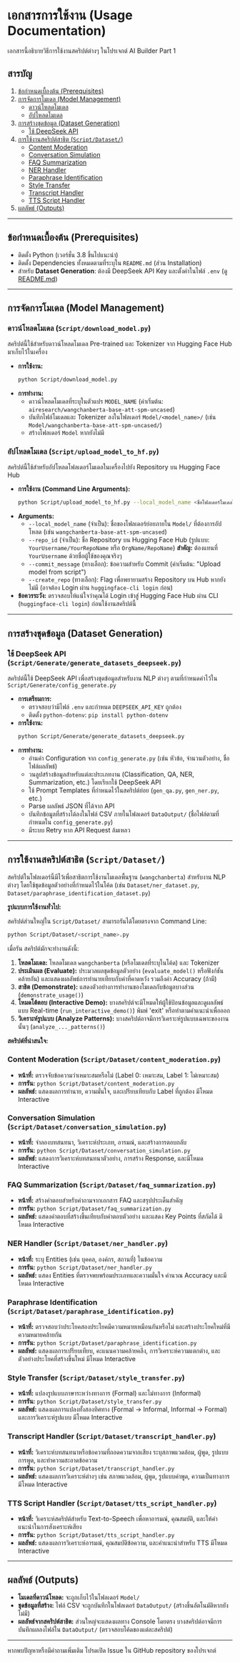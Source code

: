 # เอกสารการใช้งาน (Usage Documentation)

เอกสารนี้อธิบายวิธีการใช้งานสคริปต์ต่างๆ ในโปรเจกต์ AI Builder Part 1

## สารบัญ

1.  [ข้อกำหนดเบื้องต้น (Prerequisites)](#ข้อกำหนดเบื้องต้น-prerequisites)
2.  [การจัดการโมเดล (Model Management)](#การจัดการโมเดล-model-management)
    *   [ดาวน์โหลดโมเดล](#ดาวน์โหลดโมเดล-scriptdownload_modelpy)
    *   [อัปโหลดโมเดล](#อัปโหลดโมเดล-scriptupload_model_to_hfpy)
3.  [การสร้างชุดข้อมูล (Dataset Generation)](#การสร้างชุดข้อมูล-dataset-generation)
    *   [ใช้ DeepSeek API](#ใช้-deepseek-api-scriptgenerategenerate_datasets_deepseekpy)
4.  [การใช้งานสคริปต์สาธิต (`Script/Dataset/`)](#การใช้งานสคริปต์สาธิต-scriptdataset)
    *   [Content Moderation](#content-moderation-scriptdatasetcontent_moderationpy)
    *   [Conversation Simulation](#conversation-simulation-scriptdatasetconversation_simulationpy)
    *   [FAQ Summarization](#faq-summarization-scriptdatasetfaq_summarizationpy)
    *   [NER Handler](#ner-handler-scriptdatasetner_handlerpy)
    *   [Paraphrase Identification](#paraphrase-identification-scriptdatasetparaphrase_identificationpy)
    *   [Style Transfer](#style-transfer-scriptdatasetstyle_transferpy)
    *   [Transcript Handler](#transcript-handler-scriptdatasettranscript_handlerpy)
    *   [TTS Script Handler](#tts-script-handler-scriptdatasettts_script_handlerpy)
5.  [ผลลัพธ์ (Outputs)](#ผลลัพธ์-outputs)

---

## ข้อกำหนดเบื้องต้น (Prerequisites)

*   ติดตั้ง Python (เวอร์ชั่น 3.8 ขึ้นไปแนะนำ)
*   ติดตั้ง Dependencies ทั้งหมดตามที่ระบุใน `README.md` (ส่วน Installation)
*   สำหรับ **Dataset Generation**: ต้องมี DeepSeek API Key และตั้งค่าในไฟล์ `.env` (ดู [README.md](./../README.md#การติดตั้ง-installation))

---

## การจัดการโมเดล (Model Management)

### ดาวน์โหลดโมเดล (`Script/download_model.py`)

สคริปต์นี้ใช้สำหรับดาวน์โหลดโมเดล Pre-trained และ Tokenizer จาก Hugging Face Hub มาเก็บไว้ในเครื่อง

*   **การใช้งาน:**
    ```bash
    python Script/download_model.py
    ```
*   **การทำงาน:**
    *   ดาวน์โหลดโมเดลที่ระบุในตัวแปร `MODEL_NAME` (ค่าเริ่มต้น: `airesearch/wangchanberta-base-att-spm-uncased`)
    *   บันทึกไฟล์โมเดลและ Tokenizer ลงในโฟลเดอร์ `Model/<model_name>/` (เช่น `Model/wangchanberta-base-att-spm-uncased/`)
    *   สร้างโฟลเดอร์ `Model` หากยังไม่มี

### อัปโหลดโมเดล (`Script/upload_model_to_hf.py`)

สคริปต์นี้ใช้สำหรับอัปโหลดโฟลเดอร์โมเดลในเครื่องไปยัง Repository บน Hugging Face Hub

*   **การใช้งาน (Command Line Arguments):**
    ```bash
    python Script/upload_model_to_hf.py --local_model_name <ชื่อโฟลเดอร์โมเดลใน Model/> --repo_id <YourUsername/YourRepoName> [--commit_message "Your commit message"] [--create_repo]
    ```
*   **Arguments:**
    *   `--local_model_name` (จำเป็น): ชื่อของโฟลเดอร์ย่อยภายใน `Model/` ที่ต้องการอัปโหลด (เช่น `wangchanberta-base-att-spm-uncased`)
    *   `--repo_id` (จำเป็น): ชื่อ Repository บน Hugging Face Hub (รูปแบบ: `YourUsername/YourRepoName` หรือ `OrgName/RepoName`) **สำคัญ:** ต้องแทนที่ `YourUsername` ด้วยชื่อผู้ใช้ของคุณจริงๆ
    *   `--commit_message` (ทางเลือก): ข้อความสำหรับ Commit (ค่าเริ่มต้น: "Upload model from script")
    *   `--create_repo` (ทางเลือก): Flag เพื่อพยายามสร้าง Repository บน Hub หากยังไม่มี (อาจต้อง Login ผ่าน `huggingface-cli login` ก่อน)
*   **ข้อควรระวัง:** ตรวจสอบให้แน่ใจว่าคุณได้ Login เข้าสู่ Hugging Face Hub ผ่าน CLI (`huggingface-cli login`) ก่อนใช้งานสคริปต์นี้

---

## การสร้างชุดข้อมูล (Dataset Generation)

### ใช้ DeepSeek API (`Script/Generate/generate_datasets_deepseek.py`)

สคริปต์นี้ใช้ DeepSeek API เพื่อสร้างชุดข้อมูลสำหรับงาน NLP ต่างๆ ตามที่กำหนดค่าไว้ใน `Script/Generate/config_generate.py`

*   **การเตรียมการ:**
    *   ตรวจสอบว่ามีไฟล์ `.env` และกำหนด `DEEPSEEK_API_KEY` ถูกต้อง
    *   ติดตั้ง `python-dotenv`: `pip install python-dotenv`
*   **การใช้งาน:**
    ```bash
    python Script/Generate/generate_datasets_deepseek.py
    ```
*   **การทำงาน:**
    *   อ่านค่า Configuration จาก `config_generate.py` (เช่น หัวข้อ, จำนวนตัวอย่าง, ชื่อไฟล์ผลลัพธ์)
    *   วนลูปสร้างข้อมูลสำหรับแต่ละประเภทงาน (Classification, QA, NER, Summarization, etc.) โดยเรียกใช้ DeepSeek API
    *   ใช้ Prompt Templates ที่กำหนดไว้ในสคริปต์ย่อย (`gen_qa.py`, `gen_ner.py`, etc.)
    *   Parse ผลลัพธ์ JSON ที่ได้จาก API
    *   บันทึกข้อมูลที่สร้างได้ลงในไฟล์ CSV ภายในโฟลเดอร์ `DataOutput/` (ชื่อไฟล์ตามที่กำหนดใน `config_generate.py`)
    *   มีระบบ Retry หาก API Request ล้มเหลว

---

## การใช้งานสคริปต์สาธิต (`Script/Dataset/`)

สคริปต์ในโฟลเดอร์นี้มีไว้เพื่อสาธิตการใช้งานโมเดลพื้นฐาน (`wangchanberta`) สำหรับงาน NLP ต่างๆ โดยใช้ชุดข้อมูลตัวอย่างที่กำหนดไว้ในโค้ด (เช่น `Dataset/ner_dataset.py`, `Dataset/paraphrase_identification_dataset.py`)

**รูปแบบการใช้งานทั่วไป:**

สคริปต์ส่วนใหญ่ใน `Script/Dataset/` สามารถรันได้โดยตรงจาก Command Line:

```bash
python Script/Dataset/<script_name>.py
```

เมื่อรัน สคริปต์มักจะทำงานดังนี้:

1.  **โหลดโมเดล:** โหลดโมเดล `wangchanberta` (หรือโมเดลที่ระบุในโค้ด) และ Tokenizer
2.  **ประเมินผล (Evaluate):** ประมวลผลชุดข้อมูลตัวอย่าง (`evaluate_model()` หรือฟังก์ชันคล้ายกัน) และแสดงผลลัพธ์การทำนายเทียบกับค่าที่คาดหวัง รวมถึงค่า Accuracy (ถ้ามี)
3.  **สาธิต (Demonstrate):** แสดงตัวอย่างการทำงานของโมเดลกับข้อมูลบางส่วน (`demonstrate_usage()`)
4.  **โหมดโต้ตอบ (Interactive Demo):** บางสคริปต์จะมีโหมดให้ผู้ใช้ป้อนข้อมูลและดูผลลัพธ์แบบ Real-time (`run_interactive_demo()`) พิมพ์ 'exit' หรือทำตามคำแนะนำเพื่อออก
5.  **วิเคราะห์รูปแบบ (Analyze Patterns):** บางสคริปต์อาจมีการวิเคราะห์รูปแบบเฉพาะของงานนั้นๆ (`analyze_..._patterns()`)

**สคริปต์ที่น่าสนใจ:**

### Content Moderation (`Script/Dataset/content_moderation.py`)

*   **หน้าที่:** ตรวจจับข้อความว่าเหมาะสมหรือไม่ (Label 0: เหมาะสม, Label 1: ไม่เหมาะสม)
*   **การรัน:** `python Script/Dataset/content_moderation.py`
*   **ผลลัพธ์:** แสดงผลการทำนาย, ความมั่นใจ, และเปรียบเทียบกับ Label ที่ถูกต้อง มีโหมด Interactive

### Conversation Simulation (`Script/Dataset/conversation_simulation.py`)

*   **หน้าที่:** จำลองบทสนทนา, วิเคราะห์ประเภท, อารมณ์, และสร้างการตอบกลับ
*   **การรัน:** `python Script/Dataset/conversation_simulation.py`
*   **ผลลัพธ์:** แสดงการวิเคราะห์บทสนทนาตัวอย่าง, การสร้าง Response, และมีโหมด Interactive

### FAQ Summarization (`Script/Dataset/faq_summarization.py`)

*   **หน้าที่:** สร้างคำตอบสำหรับคำถามจากเอกสาร FAQ และสรุปประเด็นสำคัญ
*   **การรัน:** `python Script/Dataset/faq_summarization.py`
*   **ผลลัพธ์:** แสดงคำตอบที่สร้างขึ้นเทียบกับคำตอบตัวอย่าง และแสดง Key Points ที่สกัดได้ มีโหมด Interactive

### NER Handler (`Script/Dataset/ner_handler.py`)

*   **หน้าที่:** ระบุ Entities (เช่น บุคคล, องค์กร, สถานที่) ในข้อความ
*   **การรัน:** `python Script/Dataset/ner_handler.py`
*   **ผลลัพธ์:** แสดง Entities ที่ตรวจพบพร้อมประเภทและความมั่นใจ คำนวณ Accuracy และมีโหมด Interactive

### Paraphrase Identification (`Script/Dataset/paraphrase_identification.py`)

*   **หน้าที่:** ตรวจสอบว่าประโยคสองประโยคมีความหมายเหมือนกันหรือไม่ และสร้างประโยคใหม่ที่มีความหมายคล้ายกัน
*   **การรัน:** `python Script/Dataset/paraphrase_identification.py`
*   **ผลลัพธ์:** แสดงผลการเปรียบเทียบ, คะแนนความคล้ายคลึง, การวิเคราะห์ความแตกต่าง, และตัวอย่างประโยคที่สร้างขึ้นใหม่ มีโหมด Interactive

### Style Transfer (`Script/Dataset/style_transfer.py`)

*   **หน้าที่:** แปลงรูปแบบภาษาระหว่างทางการ (Formal) และไม่ทางการ (Informal)
*   **การรัน:** `python Script/Dataset/style_transfer.py`
*   **ผลลัพธ์:** แสดงผลการแปลงทั้งสองทิศทาง (Formal -> Informal, Informal -> Formal) และการวิเคราะห์รูปแบบ มีโหมด Interactive

### Transcript Handler (`Script/Dataset/transcript_handler.py`)

*   **หน้าที่:** วิเคราะห์บทสนทนาหรือข้อความที่ถอดความจากเสียง ระบุสภาพแวดล้อม, ผู้พูด, รูปแบบการพูด, และทำความสะอาดข้อความ
*   **การรัน:** `python Script/Dataset/transcript_handler.py`
*   **ผลลัพธ์:** แสดงผลการวิเคราะห์ต่างๆ เช่น สภาพแวดล้อม, ผู้พูด, รูปแบบคำพูด, ความเป็นทางการ มีโหมด Interactive

### TTS Script Handler (`Script/Dataset/tts_script_handler.py`)

*   **หน้าที่:** วิเคราะห์สคริปต์สำหรับ Text-to-Speech เพื่อหาอารมณ์, คุณสมบัติ, และให้คำแนะนำในการสังเคราะห์เสียง
*   **การรัน:** `python Script/Dataset/tts_script_handler.py`
*   **ผลลัพธ์:** แสดงผลการวิเคราะห์อารมณ์, คุณสมบัติข้อความ, และคำแนะนำสำหรับ TTS มีโหมด Interactive

---

## ผลลัพธ์ (Outputs)

*   **โมเดลที่ดาวน์โหลด:** จะถูกเก็บไว้ในโฟลเดอร์ `Model/`
*   **ชุดข้อมูลที่สร้าง:** ไฟล์ CSV จะถูกบันทึกในโฟลเดอร์ `DataOutput/` (สร้างขึ้นอัตโนมัติหากยังไม่มี)
*   **ผลลัพธ์จากสคริปต์สาธิต:** ส่วนใหญ่จะแสดงผลทาง Console โดยตรง บางสคริปต์อาจมีการบันทึกผลลงไฟล์ใน `DataOutput/` (ตรวจสอบโค้ดของแต่ละสคริปต์)

---

หากพบปัญหาหรือมีคำถามเพิ่มเติม โปรดเปิด Issue ใน GitHub repository ของโปรเจกต์
